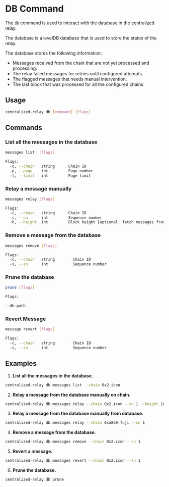 # DB Command

The `db` command is used to interact with the database in the centralized relay.

The database is a levelDB database that is used to store the states of the relay.

The database stores the following information:

- Messages received from the chain that are not yet processed and processing.
- The relay failed messages for retries until configured attempts.
- The flagged messages that needs manual intervention.
- The last block that was processed for all the configured chains

## Usage

```bash
centralized-relay db [command] [flags]
```

## Commands

### List all the messages in the database

```bash
messages list  [flags]

Flags:
  -c, --chain   string      Chain ID
  -p, --page    int         Page number
  -l, --limit   int         Page limit
```

### Relay a message manually

```bash
messages relay [flags]

Flags:
  -c, --chain   string      Chain ID
  -s, --sn      int         Sequence number
  -h, --height  int         Block height [optional: fetch messages from chain]
```

### Remove a message from the database

```bash
messages remove [flags]

Flags:
  -c, --chain   string        Chain ID
  -s, --sn      int           Sequence number
```

### Prune the database

```bash
prune [flags]

Flags:

--db-path
```

### Revert Message

```bash
message revert [flags]

Flags:
  -c, --chain   string        Chain ID
  -s, --sn      int           Sequence number
```

## Examples

1. **List all the messages in the database.**

```bash
centralized-relay db messages list --chain 0x2.icon
```

2. **Relay a message from the database manually on chain.**

```bash
centralized-relay db messages relay --chain 0x2.icon --sn 1 --height 100
```

3. **Relay a message from the database manually from database.**

```bash
centralized-relay db messages relay --chain 0xa869.fuji --sn 1
```

4. **Remove a message from the database.**

```bash
centralized-relay db messages remove --chain 0x2.icon --sn 1
```

5. **Revert a message.**

```bash
centralized-relay db messages revert --chain 0x2.icon --sn 1
```

6. **Prune the database.**

```bash
centralized-relay db prune
```
